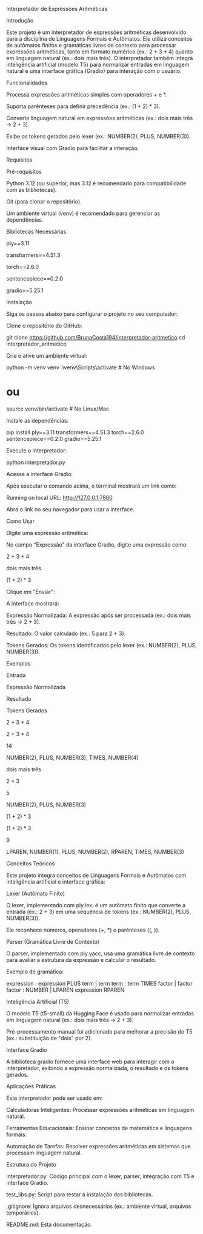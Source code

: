 Interpretador de Expressões Aritméticas

Introdução

Este projeto é um interpretador de expressões aritméticas desenvolvido para a disciplina de Linguagens Formais e Autômatos. Ele utiliza conceitos de autômatos finitos e gramáticas livres de contexto para processar expressões aritméticas, tanto em formato numérico (ex.: 2 + 3 * 4) quanto em linguagem natural (ex.: dois mais três). O interpretador também integra inteligência artificial (modelo T5) para normalizar entradas em linguagem natural e uma interface gráfica (Gradio) para interação com o usuário.

Funcionalidades





Processa expressões aritméticas simples com operadores + e *.



Suporta parênteses para definir precedência (ex.: (1 + 2) * 3).



Converte linguagem natural em expressões aritméticas (ex.: dois mais três → 2 + 3).



Exibe os tokens gerados pelo lexer (ex.: NUMBER(2), PLUS, NUMBER(3)).



Interface visual com Gradio para facilitar a interação.



Requisitos

Pré-requisitos





Python 3.12 (ou superior, mas 3.12 é recomendado para compatibilidade com as bibliotecas).



Git (para clonar o repositório).



Um ambiente virtual (venv) é recomendado para gerenciar as dependências.

Bibliotecas Necessárias





ply==3.11



transformers==4.51.3



torch==2.6.0



sentencepiece==0.2.0



gradio==5.25.1



Instalação

Siga os passos abaixo para configurar o projeto no seu computador:





Clone o repositório do GitHub:

git clone https://github.com/BrunaCosta194/interpretador-aritmetico
cd interpretador_aritmetico



Crie e ative um ambiente virtual:

python -m venv venv
.\venv\Scripts\activate  # No Windows
# ou
source venv/bin/activate  # No Linux/Mac



Instale as dependências:

pip install ply==3.11 transformers==4.51.3 torch==2.6.0 sentencepiece==0.2.0 gradio==5.25.1



Execute o interpretador:

python interpretador.py



Acesse a interface Gradio:





Após executar o comando acima, o terminal mostrará um link como:

Running on local URL: http://127.0.0.1:7860



Abra o link no seu navegador para usar a interface.



Como Usar





Digite uma expressão aritmética:





No campo "Expressão" da interface Gradio, digite uma expressão como:





2 + 3 * 4



dois mais três



(1 + 2) * 3



Clique em "Enviar":





A interface mostrará:





Expressão Normalizada: A expressão após ser processada (ex.: dois mais três → 2 + 3).



Resultado: O valor calculado (ex.: 5 para 2 + 3).



Tokens Gerados: Os tokens identificados pelo lexer (ex.: NUMBER(2), PLUS, NUMBER(3)).

Exemplos







Entrada



Expressão Normalizada



Resultado



Tokens Gerados





2 + 3 * 4



2 + 3 * 4



14



NUMBER(2), PLUS, NUMBER(3), TIMES, NUMBER(4)





dois mais três



2 + 3



5



NUMBER(2), PLUS, NUMBER(3)





(1 + 2) * 3



(1 + 2) * 3



9



LPAREN, NUMBER(1), PLUS, NUMBER(2), RPAREN, TIMES, NUMBER(3)



Conceitos Teóricos

Este projeto integra conceitos de Linguagens Formais e Autômatos com inteligência artificial e interface gráfica:

Lexer (Autômato Finito)





O lexer, implementado com ply.lex, é um autômato finito que converte a entrada (ex.: 2 + 3) em uma sequência de tokens (ex.: NUMBER(2), PLUS, NUMBER(3)).



Ele reconhece números, operadores (+, *) e parênteses ((, )).

Parser (Gramática Livre de Contexto)





O parser, implementado com ply.yacc, usa uma gramática livre de contexto para avaliar a estrutura da expressão e calcular o resultado.



Exemplo de gramática:

expression : expression PLUS term
           | term
term       : term TIMES factor
           | factor
factor     : NUMBER
           | LPAREN expression RPAREN

Inteligência Artificial (T5)





O modelo T5 (t5-small) da Hugging Face é usado para normalizar entradas em linguagem natural (ex.: dois mais três → 2 + 3).



Pré-processamento manual foi adicionado para melhorar a precisão do T5 (ex.: substituição de "dois" por 2).

Interface Gradio





A biblioteca gradio fornece uma interface web para interagir com o interpretador, exibindo a expressão normalizada, o resultado e os tokens gerados.



Aplicações Práticas

Este interpretador pode ser usado em:





Calculadoras Inteligentes: Processar expressões aritméticas em linguagem natural.



Ferramentas Educacionais: Ensinar conceitos de matemática e linguagens formais.



Automação de Tarefas: Resolver expressões aritméticas em sistemas que processam linguagem natural.



Estrutura do Projeto





interpretador.py: Código principal com o lexer, parser, integração com T5 e interface Gradio.



test_libs.py: Script para testar a instalação das bibliotecas.



.gitignore: Ignora arquivos desnecessários (ex.: ambiente virtual, arquivos temporários).



README.md: Esta documentação.




